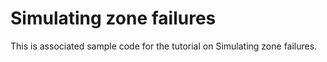 # Simulating zone failures

This is associated sample code for the tutorial on Simulating zone failures.
